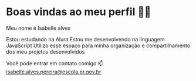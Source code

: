 # Boas vindas ao meu perfil 💙💙
Meu nome é Isabelle alves

Estou estudando na Alura
Estou me desenvolvendo na linguagem JavaScript
Utilizo esse espaço para minha organização e compartilhamento dos meu projetos desenvolvidos

Você pode entrar em contato comigo 📫
isabelle.alves.pereira@escola.pr.gov.br
